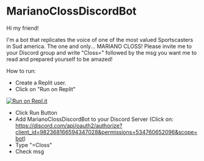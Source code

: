 # MarianoClossDiscordBot

Hi my friend!

I'm a bot that replicates the voice of one of the most valued Sportscasters in Sud america. 
The one and only... MARIANO CLOSS!
Please invite me to your Discord group and write "Closs=" followed by the msg you want me to read and prepared yourself to be amazed!



How to run:
  - Create a Replit user.
  - Click on "Run on Replit"

[![Run on Repl.it](https://repl.it/badge/github/fgonz931/MarianoClossDiscordBot.git)](https://repl.it/github/fgonz931/MarianoClossDiscordBot.git)

  - Click Run Button
  - Add MarianoClossDiscordBot to your Discord Server (Click on: https://discord.com/api/oauth2/authorize?client_id=982368166594347028&permissions=534760652096&scope=bot)
  - Type "=Closs"
  - Check msg

